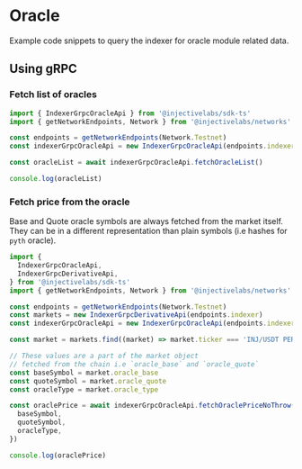 # Oracle

Example code snippets to query the indexer for oracle module related data.

## Using gRPC

### Fetch list of oracles

```ts
import { IndexerGrpcOracleApi } from '@injectivelabs/sdk-ts'
import { getNetworkEndpoints, Network } from '@injectivelabs/networks'

const endpoints = getNetworkEndpoints(Network.Testnet)
const indexerGrpcOracleApi = new IndexerGrpcOracleApi(endpoints.indexer)

const oracleList = await indexerGrpcOracleApi.fetchOracleList()

console.log(oracleList)
```

### Fetch price from the oracle

Base and Quote oracle symbols are always fetched from the market itself. They can be in a different representation than plain symbols (i.e hashes for `pyth` oracle).&#x20;

```ts
import {
  IndexerGrpcOracleApi,
  IndexerGrpcDerivativeApi,
} from '@injectivelabs/sdk-ts'
import { getNetworkEndpoints, Network } from '@injectivelabs/networks'

const endpoints = getNetworkEndpoints(Network.Testnet)
const markets = new IndexerGrpcDerivativeApi(endpoints.indexer)
const indexerGrpcOracleApi = new IndexerGrpcOracleApi(endpoints.indexer)

const market = markets.find((market) => market.ticker === 'INJ/USDT PERP')

// These values are a part of the market object
// fetched from the chain i.e `oracle_base` and `oracle_quote`
const baseSymbol = market.oracle_base
const quoteSymbol = market.oracle_quote
const oracleType = market.oracle_type

const oraclePrice = await indexerGrpcOracleApi.fetchOraclePriceNoThrow({
  baseSymbol,
  quoteSymbol,
  oracleType,
})

console.log(oraclePrice)
```
